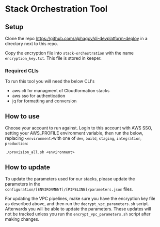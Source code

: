 # Stack Orchestration Tool

## Setup

Clone the repo https://github.com/alphagov/di-devplatform-deploy in a directory next to this repo.

Copy the encryption file into `stack-orchestration` with the name `encryption_key.txt`. This file is stored in keeper.

### Required CLIs

To run this tool you will need the below CLI's

* aws cli for managment of Cloudformation stacks
* aws sso for authentication
* jq for formatting and conversion

## How to use

Choose your account to run against. Login to this account with AWS SSO, setting your AWS_PROFILE environment variable,
then run the below, replacing `<environment>`with one of `dev`, `build`, `staging`, `integration`, `production`:

```shell
./provision_all.sh <environment>
```

## How to update

To update the parameters used for our stacks, please update the parameters in
the `configuration/[ENVIRONMENT]/[PIPELINE]/parameters.json` files.

For updating the VPC pipelines, make sure you have the encryption key file as described above, and then run
the `decrypt_vpc_parameters.sh` script. Afterwards you will be able to update the parameters. These updates will not be
tracked unless you run the `encrypt_vpc_parameters.sh` script after making changes.
